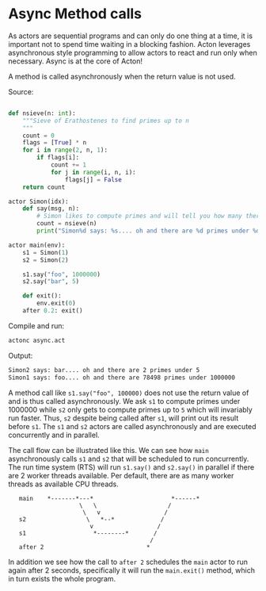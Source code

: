 # Async Method calls

As actors are sequential programs and can only do one thing at a time, it is important not to spend time waiting in a blocking fashion. Acton leverages asynchronous style programming to allow actors to react and run only when necessary. Async is at the core of Acton!

A method is called asynchronously when the return value is not used.

Source:
```python

def nsieve(n: int):
    """Sieve of Erathostenes to find primes up to n
    """
    count = 0
    flags = [True] * n
    for i in range(2, n, 1):
        if flags[i]:
            count += 1
            for j in range(i, n, i):
                flags[j] = False
    return count

actor Simon(idx):
    def say(msg, n):
        # Simon likes to compute primes and will tell you how many there are under a given number
        count = nsieve(n)
        print("Simon%d says: %s.... oh and there are %d primes under %d" % (idx, msg, count, n))

actor main(env):
    s1 = Simon(1)
    s2 = Simon(2)

    s1.say("foo", 1000000)
    s2.say("bar", 5)

    def exit():
        env.exit(0)
    after 0.2: exit()
```

Compile and run:
```sh
actonc async.act
```

Output:
```sh
Simon2 says: bar.... oh and there are 2 primes under 5
Simon1 says: foo.... oh and there are 78498 primes under 1000000
```

A method call like `s1.say("foo", 100000)` does not use the return value of and is thus called asynchronously. We ask `s1` to compute primes under 1000000 while `s2` only gets to compute primes up to `5` which will invariably run faster. Thus, `s2` despite being called after `s1`, will print out its result before `s1`. The `s1` and `s2` actors are called asynchronously and are executed concurrently and in parallel.

The call flow can be illustrated like this. We can see how `main` asynchronously calls `s1` and `s2` that will be scheduled to run concurrently. The run time system (RTS) will run `s1.say()` and `s2.say()` in parallel if there are 2 worker threads available. Per default, there are as many worker threads as available CPU threads.
```bob
   main    *-------*---*                      *------*
                    \   \                    /
                     \   v                  /
   s2                 \   *--*             /
                       v                  /
   s1                   *--------*       /
                                        /
   after 2                             *
```
In addition we see how the call to `after 2` schedules the `main` actor to run again after 2 seconds, specifically it will run the `main.exit()` method, which in turn exists the whole program.

